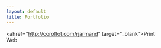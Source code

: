 ```yaml
---
layout: default
title: Portfolio	
---
```


<ahref="http://coroflot.com/rjarmand" target="_blank">Print</a>
<br>
Web
